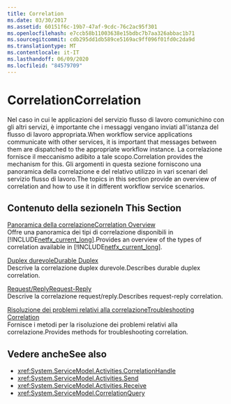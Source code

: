 ```yaml
---
title: Correlation
ms.date: 03/30/2017
ms.assetid: 60151f6c-19b7-47af-9cdc-76c2ac95f301
ms.openlocfilehash: e7ccb58b11003638e15bdbc7b7aa326abbac1b71
ms.sourcegitcommit: cdb295dd1db589ce5169ac9ff096f01fd0c2da9d
ms.translationtype: MT
ms.contentlocale: it-IT
ms.lasthandoff: 06/09/2020
ms.locfileid: "84579709"
---
```

# <a name="correlation"></a><span data-ttu-id="45245-102">Correlation</span><span class="sxs-lookup"><span data-stu-id="45245-102">Correlation</span></span>
<span data-ttu-id="45245-103">Nel caso in cui le applicazioni del servizio flusso di lavoro comunichino con gli altri servizi, è importante che i messaggi vengano inviati all'istanza del flusso di lavoro appropriata.</span><span class="sxs-lookup"><span data-stu-id="45245-103">When workflow service applications communicate with other services, it is important that messages between them are dispatched to the appropriate workflow instance.</span></span> <span data-ttu-id="45245-104">La correlazione fornisce il meccanismo adibito a tale scopo.</span><span class="sxs-lookup"><span data-stu-id="45245-104">Correlation provides the mechanism for this.</span></span> <span data-ttu-id="45245-105">Gli argomenti in questa sezione forniscono una panoramica della correlazione e del relativo utilizzo in vari scenari del servizio flusso di lavoro.</span><span class="sxs-lookup"><span data-stu-id="45245-105">The topics in this section provide an overview of correlation and how to use it in different workflow service scenarios.</span></span>  
  
## <a name="in-this-section"></a><span data-ttu-id="45245-106">Contenuto della sezione</span><span class="sxs-lookup"><span data-stu-id="45245-106">In This Section</span></span>  
 [<span data-ttu-id="45245-107">Panoramica della correlazione</span><span class="sxs-lookup"><span data-stu-id="45245-107">Correlation Overview</span></span>](correlation-overview.md)  
 <span data-ttu-id="45245-108">Offre una panoramica dei tipi di correlazione disponibili in [!INCLUDE[netfx_current_long](../../../../includes/netfx-current-long-md.md)].</span><span class="sxs-lookup"><span data-stu-id="45245-108">Provides an overview of the types of correlation available in [!INCLUDE[netfx_current_long](../../../../includes/netfx-current-long-md.md)].</span></span>  
  
 [<span data-ttu-id="45245-109">Duplex durevole</span><span class="sxs-lookup"><span data-stu-id="45245-109">Durable Duplex</span></span>](durable-duplex-correlation.md)  
 <span data-ttu-id="45245-110">Descrive la correlazione duplex durevole.</span><span class="sxs-lookup"><span data-stu-id="45245-110">Describes durable duplex correlation.</span></span>
  
 [<span data-ttu-id="45245-111">Request/Reply</span><span class="sxs-lookup"><span data-stu-id="45245-111">Request-Reply</span></span>](request-reply-correlation.md)  
 <span data-ttu-id="45245-112">Descrive la correlazione request/reply.</span><span class="sxs-lookup"><span data-stu-id="45245-112">Describes request-reply correlation.</span></span>  
  
 [<span data-ttu-id="45245-113">Risoluzione dei problemi relativi alla correlazione</span><span class="sxs-lookup"><span data-stu-id="45245-113">Troubleshooting Correlation</span></span>](troubleshooting-correlation.md)  
 <span data-ttu-id="45245-114">Fornisce i metodi per la risoluzione dei problemi relativi alla correlazione.</span><span class="sxs-lookup"><span data-stu-id="45245-114">Provides methods for troubleshooting correlation.</span></span>  
  
## <a name="see-also"></a><span data-ttu-id="45245-115">Vedere anche</span><span class="sxs-lookup"><span data-stu-id="45245-115">See also</span></span>

- <xref:System.ServiceModel.Activities.CorrelationHandle>
- <xref:System.ServiceModel.Activities.Send>
- <xref:System.ServiceModel.Activities.Receive>
- <xref:System.ServiceModel.CorrelationQuery>
